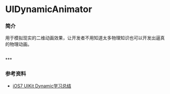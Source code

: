 # UIDynamicAnimator

### 简介

用于模拟现实的二维动画效果，让开发者不用知道太多物理知识也可以开发出逼真的物理动画。


<br>
***
<br>


### 参考资料

* [iOS7 UIKit Dynamic学习总结](http://vit0.com/blog/2014/03/08/ios-7-uikit-dynamic-xue-xi-zong-jie/)